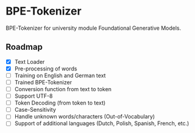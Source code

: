 # BPE-Tokenizer
BPE-Tokenizer for university module Foundational Generative Models.

## Roadmap
- [x] Text Loader
- [x] Pre-processing of words
- [ ] Training on English and German text
- [ ] Trained BPE-Tokenizer
- [ ] Conversion function from text to token
- [ ] Support UTF-8
- [ ] Token Decoding (from token to text)
- [ ] Case-Sensitivity
- [ ] Handle unknown words/characters (Out-of-Vocabulary)
- [ ] Support of additional languages (Dutch, Polish, Spanish, French, etc.)
